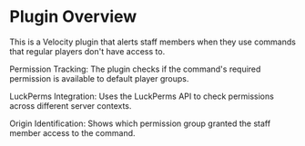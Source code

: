 # Plugin Overview
This is a Velocity plugin that alerts staff members when they use commands that regular players don't have access to.


Permission Tracking: The plugin checks if the command's required permission is available to default player groups.

LuckPerms Integration: Uses the LuckPerms API to check permissions across different server contexts.

Origin Identification: Shows which permission group granted the staff member access to the command.
